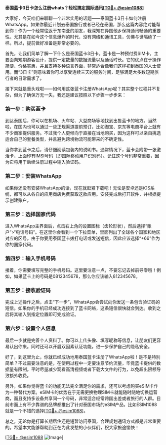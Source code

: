 **泰国蓝卡3日卡怎么注册whats？轻松搞定国际通讯[[TG💪+ @esim1088](https://t.me/s/esim1088)]**

大家好，今天咱们来聊聊一个非常实用的话题——泰国蓝卡3日卡如何注册WhatsApp。如果你最近计划去泰国旅行或者已经在泰国，那么这篇内容绝对能帮到你！作为一个经常往返于东南亚的朋友，我深知在异国他乡保持通讯畅通的重要性。尤其是在如今这个信息爆炸的时代，没有网络和通讯工具，仿佛与世隔绝了一样。所以，提前做好准备是非常必要的。

首先，让我们简单了解一下什么是泰国蓝卡3日卡。蓝卡是一种预付费SIM卡，主要面向短期游客设计，提供一定数量的数据流量以及通话时长。它的优点在于操作简便、价格实惠，并且支持多种语言界面，非常适合像我们这样初到泰国的人士使用。而“3日卡”则意味着你可以享受连续三天的服务时间，足够满足大多数短期旅行者的日常需求了。

接下来就是重头戏啦——如何用这张蓝卡注册WhatsApp呢？其实整个过程并不复杂，但为了确保万无一失，我还是建议按照以下步骤一步步来：

### 第一步：购买蓝卡
到达泰国后，你可以在机场、火车站、大型商场等地找到出售蓝卡的地方。当然啦，在国内也可以通过一些正规渠道提前预订，比如淘宝、京东等电商平台上就有不少商家提供服务。不过我个人更倾向于直接在当地购买，因为这样可以亲自挑选适合自己的套餐类型，并且避免跨境物流可能带来的不确定性。

当你拿到蓝卡之后，请仔细阅读包装内的说明书。通常情况下，蓝卡会附带一张激活卡，上面印有IMSI号码（即国际移动用户识别码）。记住这个号码非常重要，因为它将用于后续注册过程中输入验证码。

### 第二步：安装WhatsApp
如果你还没有安装WhatsApp的话，现在就赶紧下载吧！无论是安卓还是iOS系统，都可以从各自的应用商店免费获取这款应用。安装完成后打开软件，并根据提示创建账户。

### 第三步：选择国家代码
进入WhatsApp主界面后，点击右上角的设置图标（齿轮形状），然后选择“账户”>“电话号码”。在这里你会看到一个下拉菜单，里面列出了全球各个国家和地区对应的区号。由于你要用泰国蓝卡拨打电话或发送短信，因此应该选择“+66”作为你的国家代码。

### 第四步：输入手机号码
接着，你需要填写完整的手机号码。这里要注意一点，不要忘记去掉前导零哦！例如，如果蓝卡上的号码是0812345678，那么你应该输入812345678。

### 第五步：接收验证码
完成上述操作之后，点击“下一步”，WhatsApp会尝试向你发送一条包含验证码的短信。如果你的手机已经成功连接到了蓝卡网络，这条短信很快就会到达。收到之后将其输入到指定位置即可完成验证。

### 第六步：设置个人信息
最后一步就是完善个人资料了。你可以上传头像、填写昵称等信息，让朋友们更容易认出你来。同时还可以开启双因素认证功能，进一步保护自己的隐私安全。

好了，到这里为止，你就已经成功地用泰国蓝卡注册了WhatsApp啦！是不是特别简单？不过需要注意的是，在使用过程中一定要注意节约流量，毕竟蓝卡提供的数据量有限制。平时尽量减少观看高清视频或者下载大文件的行为，以免超出限额导致额外收费。

另外，如果你觉得蓝卡的功能无法完全满足你的需求，还可以考虑购买eSIM卡作为一种替代方案。eSIM卡的优势在于无需更换物理SIM卡就能随时随地切换运营商，而且支持多设备共享同一个号码，非常适合经常跨国出差或者旅行的人群。目前市面上有不少靠谱的品牌都推出了针对泰国市场的eSIM产品，比如ESIM1088就是一个不错的选择[[TG💪+ @esim1088](https://t.me/s/esim1088)]。

总之，无论你是打算长期居住还是短暂访问泰国，合理规划通讯方式都是非常重要的。希望本文能够帮助到正在为此发愁的小伙伴们，祝大家旅途愉快！

[[TG💪+ @esim1088](https://t.me/s/esim1088) ![Image](https://i.postimg.cc/4NQfJmqS/Snipaste-2025-05-13-00-14-12.png)]